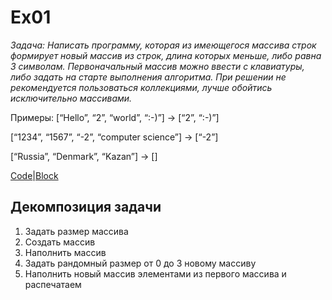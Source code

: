 # Ex01
 *Задача: Написать программу, которая из имеющегося массива строк формирует новый массив из строк, длина которых меньше, либо равна 3 символам. Первоначальный массив можно ввести с клавиатуры, либо задать на старте выполнения алгоритма. При решении не рекомендуется пользоваться коллекциями, лучше обойтись исключительно массивами.*

 Примеры:
[“Hello”, “2”, “world”, “:-)”] → [“2”, “:-)”]

[“1234”, “1567”, “-2”, “computer science”] → [“-2”]

[“Russia”, “Denmark”, “Kazan”] → []

[Code](/Ex01/Program.cs)|[Block](/Ex01/block.drawio.png)

## Декомпозиция задачи 
1. Задать размер массива
2. Создать массив 
3. Наполнить массив
4. Задать рандомный размер от 0 до 3 новому массиву 
5. Наполнить новый массив элементами из первого массива и распечатаем

